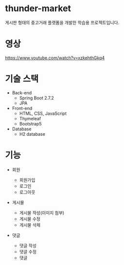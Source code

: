 # thunder-market
게시판 형태의 중고거래 플랫폼을 개발한 학습용 프로젝트입니다.

# 영상
https://www.youtube.com/watch?v=xzkehthGkq4

# 기술 스택
- Back-end
  - Spring Boot 2.7.2
  - JPA
- Front-end
  - HTML, CSS, JavaScript
  - Thymeleaf
  - Bootstrap5
- Database
  - H2 database

# 기능

- 회원
  - 회원가입
  - 로그인
  - 로그아웃
  
- 게시물
  - 게시물 작성(이미지 첨부)
  - 게시물 수정
  - 게시물 삭제
  
- 댓글
  - 댓글 작성
  - 댓글 수정
  - 댓글 
